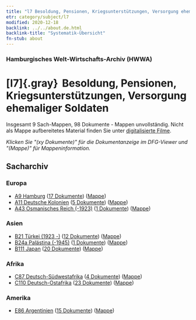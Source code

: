 ```yaml
---
title: "l7 Besoldung, Pensionen, Kriegsunterstützungen, Versorgung ehemaliger Soldaten"
etr: category/subject/l7
modified: 2020-12-18
backlink: ../../about.de.html
backlink-title: "Systematik-Übersicht"
fn-stub: about
---
```


### Hamburgisches Welt-Wirtschafts-Archiv (HWWA)
# [l7]{.gray}&#8201; Besoldung, Pensionen, Kriegsunterstützungen, Versorgung ehemaliger Soldaten&#160; 




Insgesamt 9 Sach-Mappen, 98 Dokumente - Mappen unvollständig.
Nicht als Mappe aufbereitetes Material finden Sie unter [digitalisierte Filme](/film/h1_sh).

_Klicken Sie "(xy Dokumente)" für die Dokumentanzeige im DFG-Viewer und "(Mappe)" für Mappeninformation._

## Sacharchiv




### Europa

- [A9 Hamburg](../../../geo/about.de.html#A9) (<a href="https://dfg-viewer.de/show/?tx_dlf[id]=https://pm20.zbw.eu/mets/sh/1409xx/140905/1447xx/144783/public.mets.de.xml" target="_blank">17 Dokumente</a>) ([Mappe](http://purl.org/pressemappe20/folder/sh/140905,144783))
- [A11 Deutsche Kolonien](../../../geo/about.de.html#A11) (<a href="https://dfg-viewer.de/show/?tx_dlf[id]=https://pm20.zbw.eu/mets/sh/1409xx/140960/1447xx/144783/public.mets.de.xml" target="_blank">5 Dokumente</a>) ([Mappe](http://purl.org/pressemappe20/folder/sh/140960,144783))
- [A43 Osmanisches Reich (-1923)](../../../geo/about.de.html#A43) (<a href="https://dfg-viewer.de/show/?tx_dlf[id]=https://pm20.zbw.eu/mets/sh/1410xx/141034/1447xx/144783/public.mets.de.xml" target="_blank">1 Dokumente</a>) ([Mappe](http://purl.org/pressemappe20/folder/sh/141034,144783))

### Asien

- [B21 Türkei (1923 -)](../../../geo/about.de.html#B21) (<a href="https://dfg-viewer.de/show/?tx_dlf[id]=https://pm20.zbw.eu/mets/sh/1411xx/141111/1447xx/144783/public.mets.de.xml" target="_blank">12 Dokumente</a>) ([Mappe](http://purl.org/pressemappe20/folder/sh/141111,144783))
- [B24a Palästina (-1945)](../../../geo/about.de.html#B24a) (<a href="https://dfg-viewer.de/show/?tx_dlf[id]=https://pm20.zbw.eu/mets/sh/1411xx/141115/1447xx/144783/public.mets.de.xml" target="_blank">1 Dokumente</a>) ([Mappe](http://purl.org/pressemappe20/folder/sh/141115,144783))
- [B111 Japan](../../../geo/about.de.html#B111) (<a href="https://dfg-viewer.de/show/?tx_dlf[id]=https://pm20.zbw.eu/mets/sh/1412xx/141272/1447xx/144783/public.mets.de.xml" target="_blank">20 Dokumente</a>) ([Mappe](http://purl.org/pressemappe20/folder/sh/141272,144783))

### Afrika

- [C87 Deutsch-Südwestafrika](../../../geo/about.de.html#C87) (<a href="https://dfg-viewer.de/show/?tx_dlf[id]=https://pm20.zbw.eu/mets/sh/1414xx/141450/1447xx/144783/public.mets.de.xml" target="_blank">4 Dokumente</a>) ([Mappe](http://purl.org/pressemappe20/folder/sh/141450,144783))
- [C110 Deutsch-Ostafrika](../../../geo/about.de.html#C110) (<a href="https://dfg-viewer.de/show/?tx_dlf[id]=https://pm20.zbw.eu/mets/sh/1414xx/141471/1447xx/144783/public.mets.de.xml" target="_blank">23 Dokumente</a>) ([Mappe](http://purl.org/pressemappe20/folder/sh/141471,144783))

### Amerika

- [E86 Argentinien](../../../geo/about.de.html#E86) (<a href="https://dfg-viewer.de/show/?tx_dlf[id]=https://pm20.zbw.eu/mets/sh/1416xx/141692/1447xx/144783/public.mets.de.xml" target="_blank">15 Dokumente</a>) ([Mappe](http://purl.org/pressemappe20/folder/sh/141692,144783))



